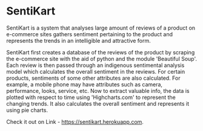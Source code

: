 # SentiKart
SentiKart is a system that analyses large amount of reviews of a product on e-commerce sites gathers sentiment pertaining to 
the product and represents the trends in an intelligible and attractive form.

SentiKart first creates a database of the reviews of the product by scraping the e-commerce site with the aid of python 
and the module 'Beautiful Soup'. Each review is then passed through an indigenous sentimental analysis model which calculates
the overall sentiment in the reviews. For certain products, sentiments of some other attributes are also calculated.
For example, a mobile phone may have attributes such as camera, performance, looks, service, etc.
Now to extract valuable info, the data is plotted with respect to time using 'Highcharts.com' to represent the changing  trends.
It also calculates the overall sentiment and represents it using pie charts.

Check it out on Link -  https://sentikart.herokuapp.com.
